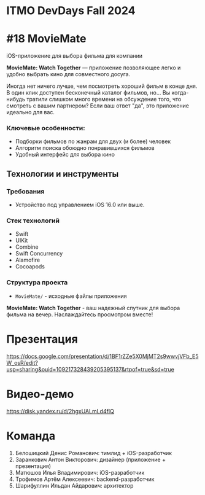 # ITMO DevDays Fall 2024 
# #18 MovieMate
iOS-приложение для выбора фильма для компании

**MovieMate: Watch Together** — приложение позволяющее легко и удобно выбрать кино для совместного досуга.

Иногда нет ничего лучше, чем посмотреть хороший фильм в конце дня. 
В один клик доступен бесконечный каталог фильмов, но... 
Вы когда-нибудь тратили слишком много времени на обсуждение того, что смотреть с вашим партнером? 
Если ваш ответ "да", это приложение идеально для вас.

### Ключевые особенности:
- Подборки фильмов по жанрам для двух (и более) человек
- Алгоритм поиска обоюдно понравившихся фильмов
- Удобный интерфейс для выбора кино

## Технологии и инструменты

### Требования
- Устройство под управлением iOS 16.0 или выше.

### Стек технологий
- Swift
- UIKit
- Combine
- Swift Concurrency
- Alamofire
- Cocoapods

### Структура проекта

- `MovieMate/` - исходные файлы приложения


**MovieMate: Watch Together** - ваш надежный спутник для выбора фильма на вечер. Наслаждайтесь просмотром вместе!


# Презентация
https://docs.google.com/presentation/d/1BF1rZZe5X0MjMT2s9wwvjVFb_E5W_osR/edit?usp=sharing&ouid=109217328439205395137&rtpof=true&sd=true
# Видео-демо
https://disk.yandex.ru/d/2hgxUALmLd4fIQ

# Команда
1. Белошицкий Денис Романович: тимлид + iOS-разработчик
2. Заранкович Антон Викторович: дизайнер (приложение + презентация)
3. Матюшов Илья Владимирович: iOS-разработчик
4. Трофимов Артём Алексеевич: backend-разработчик
5. Шарифуллин Ильдан Айдарович: архитектор
